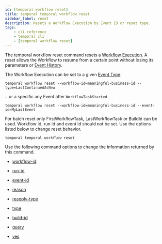 ```yaml
---
id: [temporal workflow reset]
title: temporal temporal workflow reset
sidebar_label: reset
description: Resets a Workflow Execution by Event ID or reset type.
tags:
	- cli reference
	- temporal cli
	- [temporal workflow reset]
---
```


The temporal workflow reset command resets a [Workflow Execution](/concepts/what-is-a-workflow-execution).
A reset allows the Workflow to resume from a certain point without losing its parameters or [Event History](/concepts/what-is-an-event-history).

The Workflow Execution can be set to a given [Event Type](/concepts/what-is-an-event):
```
temporal workflow reset --workflow-id=meaningful-business-id --type=LastContinuedAsNew
```

...or a specific any Event after `WorkflowTaskStarted`.
```
temporal workflow reset --workflow-id=meaningful-business-id --event-id=MyLastEvent
```
For batch reset only FirstWorkflowTask, LastWorkflowTask or BuildId can be used. Workflow Id, run Id and event Id
should not be set.
Use the options listed below to change reset behavior.

`temporal temporal workflow reset`

Use the following command options to change the information returned by this command.



- [workflow-id](/cli/cmd-options/workflow-id)

- [run-id](/cli/cmd-options/run-id)

- [event-id](/cli/cmd-options/event-id)

- [reason](/cli/cmd-options/reason)

- [reapply-type](/cli/cmd-options/reapply-type)

- [type](/cli/cmd-options/type)

- [build-id](/cli/cmd-options/build-id)

- [query](/cli/cmd-options/query)

- [yes](/cli/cmd-options/yes)


